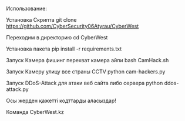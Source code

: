 Использование:

Установка Скрипта
git clone https://github.com/CyberSecurity06Atyrau/CyberWest

Переходим в директорию
cd CyberWest

Установка пакета
pip install -r requirements.txt

Запуск Камера фишинг перехват камера айпи
bash CamHack.sh

Запуск Камеру улицу все страны CCTV
python cam-hackers.py

Запуск DDoS-Attack для атаки веб сайта либо сервера
python ddos-attack.py





Осы жерден қажетті кодттарды аласыздар!

Команда CyberWest.kz
